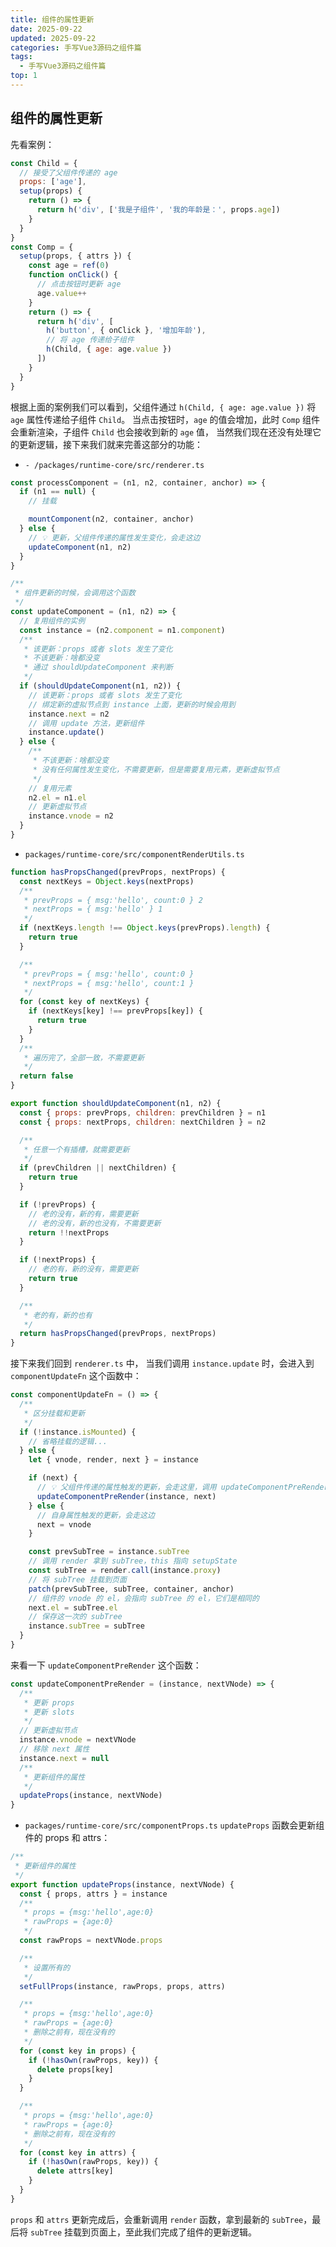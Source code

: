 ```yaml
---
title: 组件的属性更新
date: 2025-09-22
updated: 2025-09-22
categories: 手写Vue3源码之组件篇
tags:
  - 手写Vue3源码之组件篇
top: 1
---
```


## 组件的属性更新
先看案例：
```javascript
const Child = {
  // 接受了父组件传递的 age
  props: ['age'],
  setup(props) {
    return () => {
      return h('div', ['我是子组件', '我的年龄是：', props.age])
    }
  }
}
const Comp = {
  setup(props, { attrs }) {
    const age = ref(0)
    function onClick() {
      // 点击按钮时更新 age
      age.value++
    }
    return () => {
      return h('div', [
        h('button', { onClick }, '增加年龄'),
        // 将 age 传递给子组件
        h(Child, { age: age.value })
      ])
    }
  }
}
```
根据上面的案例我们可以看到，父组件通过 `h(Child, { age: age.value })` 将 `age` 属性传递给子组件 `Child`。
当点击按钮时，`age` 的值会增加，此时 `Comp` 组件会重新渲染，子组件 `Child` 也会接收到新的 `age` 值，
当然我们现在还没有处理它的更新逻辑，接下来我们就来完善这部分的功能：
- `- /packages/runtime-core/src/renderer.ts`
```javascript
const processComponent = (n1, n2, container, anchor) => {
  if (n1 == null) {
    // 挂载

    mountComponent(n2, container, anchor)
  } else {
    // 💡 更新，父组件传递的属性发生变化，会走这边
    updateComponent(n1, n2)
  }
}

/**
 * 组件更新的时候，会调用这个函数
 */
const updateComponent = (n1, n2) => {
  // 复用组件的实例
  const instance = (n2.component = n1.component)
  /**
   * 该更新：props 或者 slots 发生了变化
   * 不该更新：啥都没变
   * 通过 shouldUpdateComponent 来判断
   */
  if (shouldUpdateComponent(n1, n2)) {
    // 该更新：props 或者 slots 发生了变化
    // 绑定新的虚拟节点到 instance 上面，更新的时候会用到
    instance.next = n2
    // 调用 update 方法，更新组件
    instance.update()
  } else {
    /**
     * 不该更新：啥都没变
     * 没有任何属性发生变化，不需要更新，但是需要复用元素，更新虚拟节点
     */
    // 复用元素
    n2.el = n1.el
    // 更新虚拟节点
    instance.vnode = n2
  }
}
```
- `packages/runtime-core/src/componentRenderUtils.ts`
```javascript
function hasPropsChanged(prevProps, nextProps) {
  const nextKeys = Object.keys(nextProps)
  /**
   * prevProps = { msg:'hello', count:0 } 2
   * nextProps = { msg:'hello' } 1
   */
  if (nextKeys.length !== Object.keys(prevProps).length) {
    return true
  }

  /**
   * prevProps = { msg:'hello', count:0 }
   * nextProps = { msg:'hello', count:1 }
   */
  for (const key of nextKeys) {
    if (nextKeys[key] !== prevProps[key]) {
      return true
    }
  }
  /**
   * 遍历完了，全部一致，不需要更新
   */
  return false
}

export function shouldUpdateComponent(n1, n2) {
  const { props: prevProps, children: prevChildren } = n1
  const { props: nextProps, children: nextChildren } = n2

  /**
   * 任意一个有插槽，就需要更新
   */
  if (prevChildren || nextChildren) {
    return true
  }

  if (!prevProps) {
    // 老的没有，新的有，需要更新
    // 老的没有，新的也没有，不需要更新
    return !!nextProps
  }

  if (!nextProps) {
    // 老的有，新的没有，需要更新
    return true
  }

  /**
   * 老的有，新的也有
   */
  return hasPropsChanged(prevProps, nextProps)
}
```

接下来我们回到 `renderer.ts` 中， 当我们调用 `instance.update` 时，会进入到 `componentUpdateFn` 这个函数中：
```javascript
const componentUpdateFn = () => {
  /**
   * 区分挂载和更新
   */
  if (!instance.isMounted) {
    // 省略挂载的逻辑...
  } else {
    let { vnode, render, next } = instance

    if (next) {
      // 💡 父组件传递的属性触发的更新，会走这里，调用 updateComponentPreRender，这个函数会更新 props 和 slots
      updateComponentPreRender(instance, next)
    } else {
      // 自身属性触发的更新，会走这边
      next = vnode
    }

    const prevSubTree = instance.subTree
    // 调用 render 拿到 subTree，this 指向 setupState
    const subTree = render.call(instance.proxy)
    // 将 subTree 挂载到页面
    patch(prevSubTree, subTree, container, anchor)
    // 组件的 vnode 的 el，会指向 subTree 的 el，它们是相同的
    next.el = subTree.el
    // 保存这一次的 subTree
    instance.subTree = subTree
  }
}
```
来看一下 `updateComponentPreRender` 这个函数：
```javascript
const updateComponentPreRender = (instance, nextVNode) => {
  /**
   * 更新 props
   * 更新 slots
   */
  // 更新虚拟节点
  instance.vnode = nextVNode
  // 移除 next 属性
  instance.next = null
  /**
   * 更新组件的属性
   */
  updateProps(instance, nextVNode)
}
```
- `packages/runtime-core/src/componentProps.ts`
`updateProps` 函数会更新组件的 props 和 attrs：
```javascript
/**
 * 更新组件的属性
 */
export function updateProps(instance, nextVNode) {
  const { props, attrs } = instance
  /**
   * props = {msg:'hello',age:0}
   * rawProps = {age:0}
   */
  const rawProps = nextVNode.props

  /**
   * 设置所有的
   */
  setFullProps(instance, rawProps, props, attrs)

  /**
   * props = {msg:'hello',age:0}
   * rawProps = {age:0}
   * 删除之前有，现在没有的
   */
  for (const key in props) {
    if (!hasOwn(rawProps, key)) {
      delete props[key]
    }
  }

  /**
   * props = {msg:'hello',age:0}
   * rawProps = {age:0}
   * 删除之前有，现在没有的
   */
  for (const key in attrs) {
    if (!hasOwn(rawProps, key)) {
      delete attrs[key]
    }
  }
}
```
`props` 和 `attrs` 更新完成后，会重新调用 `render` 函数，拿到最新的 `subTree`，最后将 `subTree` 挂载到页面上，至此我们完成了组件的更新逻辑。
